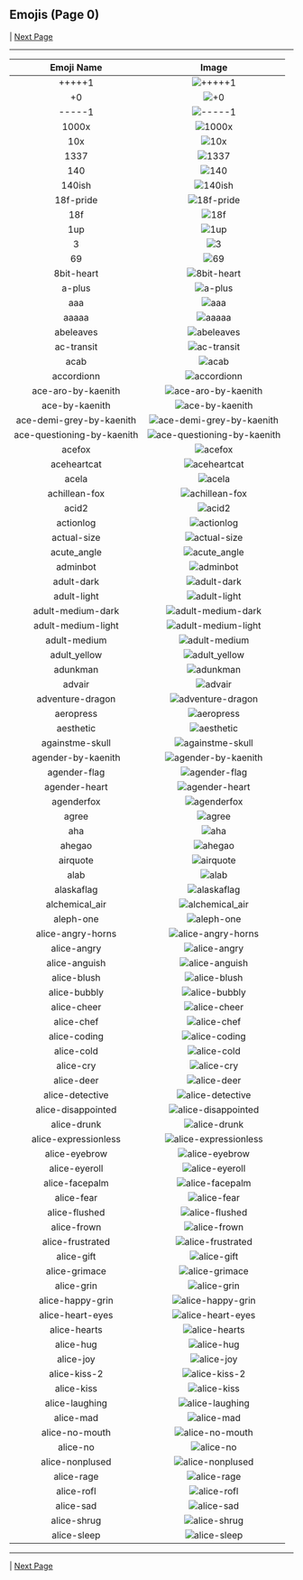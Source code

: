 
  ## Emojis (Page 0)

  
   | [Next Page](/docs/lgbtintech/page-a-0001.md)

  <hr />

  |Emoji Name|Image|
  | :-: | :-: |
  |+++++1| ![+++++1](/emojis/lgbtintech/+++++1.png)|
  |+0| ![+0](/emojis/lgbtintech/+0.png)|
  |-----1| ![-----1](/emojis/lgbtintech/-----1.png)|
  |1000x| ![1000x](/emojis/lgbtintech/1000x.png)|
  |10x| ![10x](/emojis/lgbtintech/10x.png)|
  |1337| ![1337](/emojis/lgbtintech/1337.png)|
  |140| ![140](/emojis/lgbtintech/140.png)|
  |140ish| ![140ish](/emojis/lgbtintech/140ish.png)|
  |18f-pride| ![18f-pride](/emojis/lgbtintech/18f-pride.png)|
  |18f| ![18f](/emojis/lgbtintech/18f.png)|
  |1up| ![1up](/emojis/lgbtintech/1up.png)|
  |3| ![3](/emojis/lgbtintech/3.png)|
  |69| ![69](/emojis/lgbtintech/69.jpg)|
  |8bit-heart| ![8bit-heart](/emojis/lgbtintech/8bit-heart.png)|
  |a-plus| ![a-plus](/emojis/lgbtintech/a-plus.png)|
  |aaa| ![aaa](/emojis/lgbtintech/aaa.gif)|
  |aaaaa| ![aaaaa](/emojis/lgbtintech/aaaaa.gif)|
  |abeleaves| ![abeleaves](/emojis/lgbtintech/abeleaves.gif)|
  |ac-transit| ![ac-transit](/emojis/lgbtintech/ac-transit.png)|
  |acab| ![acab](/emojis/lgbtintech/acab.png)|
  |accordionn| ![accordionn](/emojis/lgbtintech/accordionn.jpg)|
  |ace-aro-by-kaenith| ![ace-aro-by-kaenith](/emojis/lgbtintech/ace-aro-by-kaenith.png)|
  |ace-by-kaenith| ![ace-by-kaenith](/emojis/lgbtintech/ace-by-kaenith.png)|
  |ace-demi-grey-by-kaenith| ![ace-demi-grey-by-kaenith](/emojis/lgbtintech/ace-demi-grey-by-kaenith.png)|
  |ace-questioning-by-kaenith| ![ace-questioning-by-kaenith](/emojis/lgbtintech/ace-questioning-by-kaenith.png)|
  |acefox| ![acefox](/emojis/lgbtintech/acefox.png)|
  |aceheartcat| ![aceheartcat](/emojis/lgbtintech/aceheartcat.png)|
  |acela| ![acela](/emojis/lgbtintech/acela.png)|
  |achillean-fox| ![achillean-fox](/emojis/lgbtintech/achillean-fox.png)|
  |acid2| ![acid2](/emojis/lgbtintech/acid2.png)|
  |actionlog| ![actionlog](/emojis/lgbtintech/actionlog.png)|
  |actual-size| ![actual-size](/emojis/lgbtintech/actual-size.png)|
  |acute_angle| ![acute_angle](/emojis/lgbtintech/acute_angle.gif)|
  |adminbot| ![adminbot](/emojis/lgbtintech/adminbot.jpg)|
  |adult-dark| ![adult-dark](/emojis/lgbtintech/adult-dark.png)|
  |adult-light| ![adult-light](/emojis/lgbtintech/adult-light.png)|
  |adult-medium-dark| ![adult-medium-dark](/emojis/lgbtintech/adult-medium-dark.png)|
  |adult-medium-light| ![adult-medium-light](/emojis/lgbtintech/adult-medium-light.png)|
  |adult-medium| ![adult-medium](/emojis/lgbtintech/adult-medium.png)|
  |adult_yellow| ![adult_yellow](/emojis/lgbtintech/adult_yellow.png)|
  |adunkman| ![adunkman](/emojis/lgbtintech/adunkman.png)|
  |advair| ![advair](/emojis/lgbtintech/advair.jpg)|
  |adventure-dragon| ![adventure-dragon](/emojis/lgbtintech/adventure-dragon.png)|
  |aeropress| ![aeropress](/emojis/lgbtintech/aeropress.png)|
  |aesthetic| ![aesthetic](/emojis/lgbtintech/aesthetic.png)|
  |againstme-skull| ![againstme-skull](/emojis/lgbtintech/againstme-skull.jpg)|
  |agender-by-kaenith| ![agender-by-kaenith](/emojis/lgbtintech/agender-by-kaenith.png)|
  |agender-flag| ![agender-flag](/emojis/lgbtintech/agender-flag.png)|
  |agender-heart| ![agender-heart](/emojis/lgbtintech/agender-heart.png)|
  |agenderfox| ![agenderfox](/emojis/lgbtintech/agenderfox.png)|
  |agree| ![agree](/emojis/lgbtintech/agree.png)|
  |aha| ![aha](/emojis/lgbtintech/aha.png)|
  |ahegao| ![ahegao](/emojis/lgbtintech/ahegao.png)|
  |airquote| ![airquote](/emojis/lgbtintech/airquote.gif)|
  |alab| ![alab](/emojis/lgbtintech/alab.png)|
  |alaskaflag| ![alaskaflag](/emojis/lgbtintech/alaskaflag.png)|
  |alchemical_air| ![alchemical_air](/emojis/lgbtintech/alchemical_air.jpg)|
  |aleph-one| ![aleph-one](/emojis/lgbtintech/aleph-one.png)|
  |alice-angry-horns| ![alice-angry-horns](/emojis/lgbtintech/alice-angry-horns.png)|
  |alice-angry| ![alice-angry](/emojis/lgbtintech/alice-angry.png)|
  |alice-anguish| ![alice-anguish](/emojis/lgbtintech/alice-anguish.png)|
  |alice-blush| ![alice-blush](/emojis/lgbtintech/alice-blush.png)|
  |alice-bubbly| ![alice-bubbly](/emojis/lgbtintech/alice-bubbly.png)|
  |alice-cheer| ![alice-cheer](/emojis/lgbtintech/alice-cheer.png)|
  |alice-chef| ![alice-chef](/emojis/lgbtintech/alice-chef.png)|
  |alice-coding| ![alice-coding](/emojis/lgbtintech/alice-coding.png)|
  |alice-cold| ![alice-cold](/emojis/lgbtintech/alice-cold.png)|
  |alice-cry| ![alice-cry](/emojis/lgbtintech/alice-cry.png)|
  |alice-deer| ![alice-deer](/emojis/lgbtintech/alice-deer.png)|
  |alice-detective| ![alice-detective](/emojis/lgbtintech/alice-detective.png)|
  |alice-disappointed| ![alice-disappointed](/emojis/lgbtintech/alice-disappointed.png)|
  |alice-drunk| ![alice-drunk](/emojis/lgbtintech/alice-drunk.png)|
  |alice-expressionless| ![alice-expressionless](/emojis/lgbtintech/alice-expressionless.png)|
  |alice-eyebrow| ![alice-eyebrow](/emojis/lgbtintech/alice-eyebrow.png)|
  |alice-eyeroll| ![alice-eyeroll](/emojis/lgbtintech/alice-eyeroll.png)|
  |alice-facepalm| ![alice-facepalm](/emojis/lgbtintech/alice-facepalm.png)|
  |alice-fear| ![alice-fear](/emojis/lgbtintech/alice-fear.png)|
  |alice-flushed| ![alice-flushed](/emojis/lgbtintech/alice-flushed.png)|
  |alice-frown| ![alice-frown](/emojis/lgbtintech/alice-frown.png)|
  |alice-frustrated| ![alice-frustrated](/emojis/lgbtintech/alice-frustrated.png)|
  |alice-gift| ![alice-gift](/emojis/lgbtintech/alice-gift.png)|
  |alice-grimace| ![alice-grimace](/emojis/lgbtintech/alice-grimace.png)|
  |alice-grin| ![alice-grin](/emojis/lgbtintech/alice-grin.png)|
  |alice-happy-grin| ![alice-happy-grin](/emojis/lgbtintech/alice-happy-grin.png)|
  |alice-heart-eyes| ![alice-heart-eyes](/emojis/lgbtintech/alice-heart-eyes.png)|
  |alice-hearts| ![alice-hearts](/emojis/lgbtintech/alice-hearts.png)|
  |alice-hug| ![alice-hug](/emojis/lgbtintech/alice-hug.png)|
  |alice-joy| ![alice-joy](/emojis/lgbtintech/alice-joy.png)|
  |alice-kiss-2| ![alice-kiss-2](/emojis/lgbtintech/alice-kiss-2.png)|
  |alice-kiss| ![alice-kiss](/emojis/lgbtintech/alice-kiss.png)|
  |alice-laughing| ![alice-laughing](/emojis/lgbtintech/alice-laughing.png)|
  |alice-mad| ![alice-mad](/emojis/lgbtintech/alice-mad.png)|
  |alice-no-mouth| ![alice-no-mouth](/emojis/lgbtintech/alice-no-mouth.png)|
  |alice-no| ![alice-no](/emojis/lgbtintech/alice-no.png)|
  |alice-nonplused| ![alice-nonplused](/emojis/lgbtintech/alice-nonplused.png)|
  |alice-rage| ![alice-rage](/emojis/lgbtintech/alice-rage.png)|
  |alice-rofl| ![alice-rofl](/emojis/lgbtintech/alice-rofl.png)|
  |alice-sad| ![alice-sad](/emojis/lgbtintech/alice-sad.png)|
  |alice-shrug| ![alice-shrug](/emojis/lgbtintech/alice-shrug.png)|
  |alice-sleep| ![alice-sleep](/emojis/lgbtintech/alice-sleep.png)|

  <hr/>
  
  
   | [Next Page](/docs/lgbtintech/page-a-0001.md)